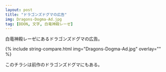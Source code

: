 ```yaml
---
layout: post
title: "ドラゴンズドグマの広告"
img: Dragons-Dogma-Ad.jpg
tag: [DDON, 文字, 白竜神殿レーゼ]
---
```


白竜神殿レーゼにあるドラゴンズドグマの広告。

{% include string-compare.html img="Dragons-Dogma-Ad.jpg" overlay="" %}

> 
>

このチラシは前作のドラゴンズドグマにもある。

